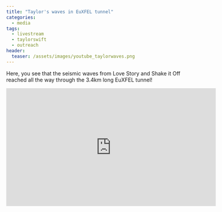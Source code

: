 ```yaml
---
title: "Taylor's waves in EuXFEL tunnel"
categories:
  - media
tags:
  - livestream
  - taylorswift
  - outreach
header:
  teaser: /assets/images/youtube_taylorwaves.png
---
```


Here, you see that the seismic waves from Love Story and Shake it Off reached all the way through the 3.4km long EuXFEL tunnel!

<iframe width="560" height="315" src="https://www.youtube.com/embed/jO0U1UXkDII?si=ijcdmTCG8y7NT-PG" title="YouTube video player" frameborder="0" allow="accelerometer; autoplay; clipboard-write; encrypted-media; gyroscope; picture-in-picture; web-share" referrerpolicy="strict-origin-when-cross-origin" allowfullscreen></iframe>

